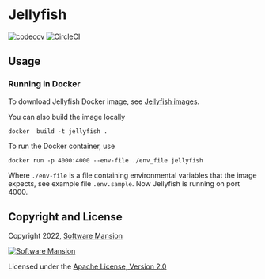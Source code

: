 # Jellyfish

[![codecov](https://codecov.io/gh/jellyfish-dev/jellyfish/branch/main/graph/badge.svg?token=ANWFKV2EDP)](https://codecov.io/gh/jellyfish-dev/jellyfish)
[![CircleCI](https://circleci.com/gh/jellyfish-dev/jellyfish.svg?style=svg)](https://circleci.com/gh/jellyfish-dev/jellyfish)

## Usage

### Running in Docker

To download Jellyfish Docker image, see [Jellyfish images](https://github.com/jellyfish-dev/jellyfish/pkgs/container/jellyfish).

You can also build the image locally

```console
docker  build -t jellyfish .
```

To run the Docker container, use

```console
docker run -p 4000:4000 --env-file ./env_file jellyfish
```

Where `./env-file` is a file containing environmental variables that the image expects, see example file `.env.sample`.
Now Jellyfish is running on port 4000.

## Copyright and License

Copyright 2022, [Software Mansion](https://swmansion.com/?utm_source=git&utm_medium=readme&utm_campaign=jellyfish)

[![Software Mansion](https://logo.swmansion.com/logo?color=white&variant=desktop&width=200&tag=membrane-github)](https://swmansion.com/?utm_source=git&utm_medium=readme&utm_campaign=jellyfish)

Licensed under the [Apache License, Version 2.0](LICENSE)
